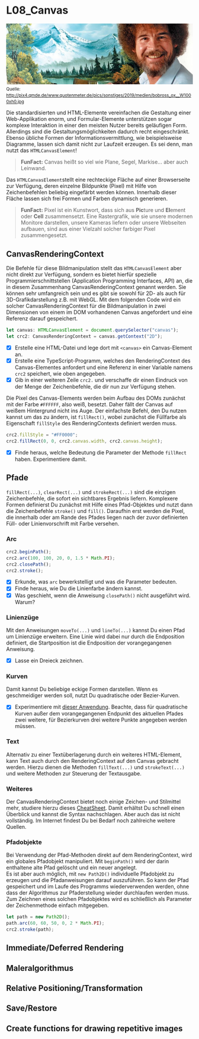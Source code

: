 # L08_Canvas
<img src="Material/bobross.jpg"/>
<small>Quelle: <a href="http://pix4.qmde.de/www.quotenmeter.de/pics/sonstiges/2019/medien/bobross_ox__W1000xh0.jpg">http://pix4.qmde.de/www.quotenmeter.de/pics/sonstiges/2019/medien/bobross_ox__W1000xh0.jpg</a></small>  

Die standardisierten und HTML-Elemente vereinfachen die Gestaltung einer Web-Applikation enorm, und Formular-Elemente unterstützen sogar komplexe Interaktion in einer den meisten Nutzer bereits geläufigen Form. Allerdings sind die Gestaltungsmöglichkeiten dadurch recht eingeschränkt. Ebenso übliche Formen der Informationsvermittlung, wie beispielsweise Diagramme, lassen sich damit nicht zur Laufzeit erzeugen. Es sei denn, man nutzt das `HTMLCanvasElement`!  
> **FunFact:** Canvas heißt so viel wie Plane, Segel, Markise... aber auch Leinwand.

Das `HTMLCanvasElement`stellt eine rechteckige Fläche auf einer Browserseite zur Verfügung, deren einzelne Bildpunkte (Pixel) mit Hilfe von Zeichenbefehlen beliebig eingefärbt werden können. Innerhalb dieser Fläche lassen sich frei Formen und Farben dynamisch generieren. 
> **FunFact:** Pixel ist ein Kunstwort, dass sich aus **Pic**ture und **El**ement oder **Cell** zusammensetzt. Eine Rastergrafik, wie sie unsere modernen Monitore darstellen, unsere Kameras liefern oder unsere Webseiten aufbauen, sind aus einer Vielzahl solcher farbiger Pixel zusammengesetzt.

## CanvasRenderingContext
Die Befehle für diese Bildmanipulation stellt das `HTMLCanvasElement` aber nicht direkt zur Verfügung, sondern es bietet hierfür spezielle Programmierschnittstellen (Application Programming Interfaces, API) an, die in diesem Zusammenhang CanvasRenderingContext genannt werden. Sie können sehr umfangreich sein und es gibt sie sowohl für 2D- als auch für 3D-Grafikdarstellung z.B. mit WebGL. Mit dem folgenden Code wird ein solcher CanvasRenderingContext für die Bildmanipulation in zwei Dimensionen von einem im DOM vorhandenen Canvas angefordert und eine Referenz darauf gespeichert.  
```typescript
let canvas: HTMLCanvasElement = document.querySelector("canvas");
let crc2: CanvasRenderingContext = canvas.getContext("2D");
```
- [x] Erstelle eine HTML-Datei und lege dort mit `<canvas>` ein Canvas-Element an.
- [x] Erstelle eine TypeScript-Programm, welches den RenderingContext des Canvas-Elementes anfordert und eine Referenz in einer Variable namens `crc2` speichert, wie oben angegeben.
- [x] Gib in einer weiteren Zeile `crc2.` und verschaffe dir einen Eindruck von der Menge der Zeichenbefehle, die dir nun zur Verfügung stehen.  

Die Pixel des Canvas-Elements werden beim Aufbau des DOMs zunächst mit der Farbe `#FFFFFF`, also weiß, besetzt. Daher fällt der Canvas auf weißem Hintergrund nicht ins Auge. Der einfachste Befehl, den Du nutzen kannst um das zu ändern, ist `fillRect()`, wobei zunächst die Füllfarbe als Eigenschaft `fillStyle` des RenderingContexts definiert werden muss.
```typescript
crc2.fillStyle = "#FF0000";
crc2.fillRect(0, 0, crc2.canvas.width, crc2.canvas.height);
```
- [x] Finde heraus, welche Bedeutung die Parameter der Methode `fillRect` haben. Experimentiere damit.

## Pfade
`fillRect(...)`, `clearRect(...)` und `strokeRect(...)` sind die einzigen Zeichenbefehle, die sofort ein sichtbares Ergebnis liefern. Komplexere Formen definierst Du zunächst mit Hilfe eines Pfad-Objektes und nutzt dann die Zeichenbefehle `stroke()` und `fill()`. Daraufhin erst werden die Pixel, die innerhalb oder am Rande des Pfades liegen nach der zuvor definierten Füll- oder Linienvorschrift mit Farbe versehen.  

### Arc
```typescript
crc2.beginPath();
crc2.arc(100, 100, 20, 0, 1.5 * Math.PI);
crc2.closePath();
crc2.stroke();
```
- [x] Erkunde, was `arc` bewerkstelligt und was die Parameter bedeuten.
- [x] Finde heraus, wie Du die Linienfarbe ändern kannst.
- [x] Was geschieht, wenn die Anweisung `closePath()` nicht ausgeführt wird. Warum?

### Linienzüge
Mit den Anweisungen `moveTo(...)` und `lineTo(...)` kannst Du einen Pfad um Linienzüge erweitern. Eine Linie wird dabei nur durch die Endposition definiert, die Startposition ist die Endposition der vorangegangenen Anweisung.
- [x] Lasse ein Dreieck zeichnen.

### Kurven
Damit kannst Du beliebige eckige Formen darstellen. Wenn es geschmeidiger werden soll, nutzt Du quadratische oder Bezier-Kurven.
- [x] Experimentiere mit [dieser Anwendung](../X01_Appendix/Canvas/Curves/start.html). Beachte, dass für quadratische Kurven außer dem vorangegangenen Endpunkt des aktuellen Pfades zwei weitere, für Bezierkurven drei weitere Punkte angegeben werden müssen.  

### Text
Alternativ zu einer Textüberlagerung durch ein weiteres HTML-Element, kann Text auch durch den RenderingContext auf den Canvas gebracht werden. Hierzu dienen die Methoden `fillText(...)` und `strokeText(...)` und weitere Methoden zur Steuerung der Textausgabe.

### Weiteres
Der CanvasRenderingContext bietet noch einige Zeichen- und Stilmittel mehr, studiere hierzu dieses [CheatSheet](../X01_Appendix/Canvas/HTML5_Canvas_Cheat_Sheet.pdf). Damit erhältst Du schnell einen Überblick und kannst die Syntax nachschlagen. Aber auch das ist nicht vollständig. Im Internet findest Du bei Bedarf noch zahlreiche weitere Quellen.

### Pfadobjekte
Bei Verwendung der Pfad-Methoden direkt auf dem RenderingContext, wird ein globales Pfadobjekt manipuliert. Mit `beginPath()` wird der darin enthaltene alte Pfad gelöscht und ein neuer angelegt.  
Es ist aber auch möglich, mit `new Path2D()` individuelle Pfadobjekt zu erzeugen und die Pfadanweisungen darauf auszuführen. So kann der Pfad gespeichert und im Laufe des Programms wiederverwenden werden, ohne dass der Algorithmus zur Pfaderstellung wieder durchlaufen werden muss. Zum Zeichnen eines solchen Pfadobjektes wird es schließlich als Parameter der Zeichenmethode einfach mitgegeben.
```typescript
let path = new Path2D();
path.arc(60, 60, 50, 0, 2 * Math.PI);
crc2.stroke(path);
```

## Immediate/Deferred Rendering
## Maleralgorithmus
## Relative Positioning/Transformation
## Save/Restore
## Create functions for drawing repetitive images
